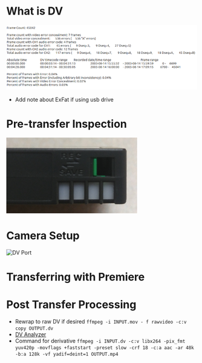 # What is DV
![DV Analyzer Output](Resources/DV_Analyzer_Out.png)
* Add note about ExFat if using usb drive

# Pre-transfer Inspection
![DV Lock](Resources/DV.png)

# Camera Setup
![DV Port](Resources/DV_Port.png)

# Transferring with Premiere

# Post Transfer Processing
* Rewrap to raw DV if desired `ffmpeg -i INPUT.mov - f rawvideo -c:v copy OUTPUT.dv`
* [DV Analyzer](https://mediaarea.net/DVAnalyzer)
* Command for derivative `ffmpeg -i INPUT.dv -c:v libx264 -pix_fmt yuv420p -movflags +faststart -preset slow -crf 18 -c:a aac -ar 48k -b:a 128k -vf yadif=deint=1 OUTPUT.mp4`
